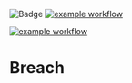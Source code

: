 ![Badge](https://img.shields.io/badge/version-v1.2-blue.svg)
[![example workflow](https://github.com/github/docs/actions/workflows/main.yml/badge.svg)](https://github.com/hitesh-temp-account/Breach/actions/workflows/main.yml)

[![example workflow](https://github.com/github/docs/actions/workflows/main.yml/badge.svg?branch=main)](https://github.com/hitesh-temp-account/Breach/actions/workflows/main.yml)

# Breach

